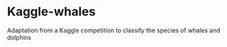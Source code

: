 # Kaggle-whales
Adaptation from a Kaggle competition to classify the species of whales and dolphins
